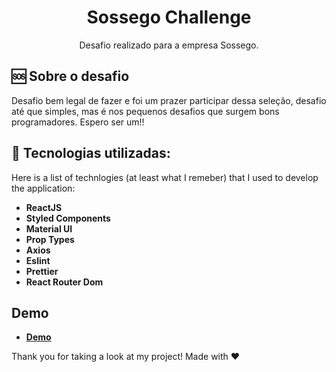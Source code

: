 <h1 align="center">
    Sossego Challenge
</h1> 

<p align="center">
  Desafio realizado para a empresa Sossego.
</p>

🆘 Sobre o desafio
------------------
Desafio bem legal de fazer e foi um prazer participar dessa seleção, desafio até que simples, mas é nos pequenos desafios que surgem bons programadores. Espero ser um!!


:wrench: Tecnologias utilizadas:
----------------------
Here is a list of technlogies (at least what I remeber) that I used to develop the application:

- **ReactJS**
- **Styled Components**
- **Material UI**
- **Prop Types**
- **Axios**
- **Eslint**
- **Prettier**
- **React Router Dom**

## Demo

- [**Demo**](https://sossegochallenge.netlify.app/)

Thank you for taking a look at my project! Made with ♥

